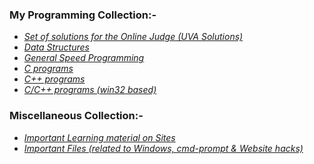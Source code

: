 <!--
**HypertextAssassin0273/HypertextAssassin0273** is a ✨ _special_ ✨ repository because its `README.md` (this file) appears on your GitHub profile.

Here are some ideas to get you started:

- 🔭 I’m currently working on ...
- 🌱 I’m currently learning ...
- 👯 I’m looking to collaborate on ...
- 🤔 I’m looking for help with ...
- 💬 Ask me about ...
- 📫 How to reach me: ...
- 😄 Pronouns: ...
- ⚡ Fun fact: ...
-->
### My Programming Collection:-
- [_Set of solutions for the Online Judge (UVA Solutions)_](https://github.com/HypertextAssassin0273/UVA-Solutions)
- [_Data Structures_](https://github.com/HypertextAssassin0273/Mike-Mirzayanov---DS-And-Algo-Implementation)
- [_General Speed Programming_](https://github.com/HypertextAssassin0273/Spectre)
- [_C programs_](https://github.com/HypertextAssassin0273/Console_based_C-Programs)
- [_C++ programs_](https://github.com/HypertextAssassin0273/Console_based_Cpp-Programs)
- [_C/C++ programs (win32 based)_](https://github.com/HypertextAssassin0273/Win32_based_programs)
### Miscellaneous Collection:-
- [_Important Learning material on Sites_](https://github.com/HypertextAssassin0273/HypertextAssassin0273/tree/master/Important%20Sites)
- [_Important Files (related to Windows, cmd-prompt & Website hacks)_](https://github.com/HypertextAssassin0273/HypertextAssassin0273/tree/master/Important%20Files)
